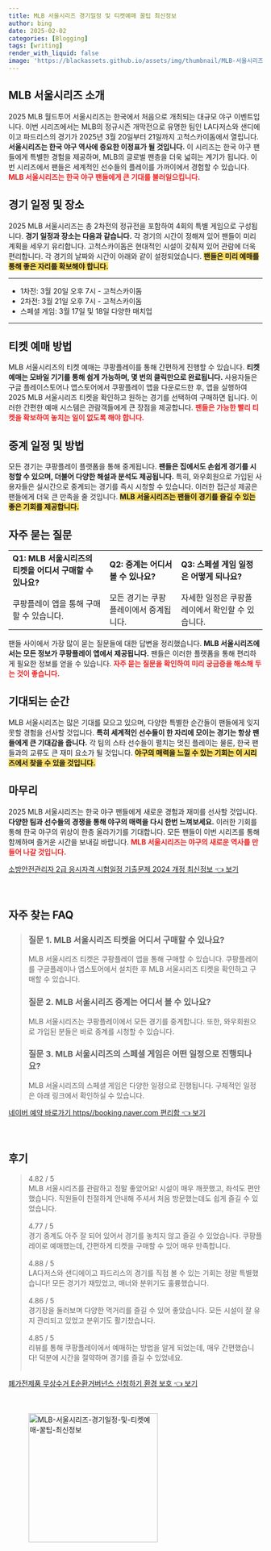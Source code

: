 ```yaml
---
title: MLB 서울시리즈 경기일정 및 티켓예매 꿀팁 최신정보
author: bing
date: 2025-02-02
categories: [Blogging]
tags: [writing]
render_with_liquid: false
image: 'https://blackassets.github.io/assets/img/thumbnail/MLB-서울시리즈-경기일정-및-티켓예매-꿀팁-최신정보.webp'
---
```



<h2 id='MLB 서울시리즈 소개'>MLB 서울시리즈 소개</h2>

<p>2025 MLB 월드투어 서울시리즈는 한국에서 처음으로 개최되는 대규모 야구 이벤트입니다. 이번 시리즈에서는 MLB의 정규시즌 개막전으로 유명한 팀인 LA다저스와 샌디에이고 파드리스의 경기가 2025년 3월 20일부터 21일까지 고척스카이돔에서 열립니다. <b>서울시리즈는 한국 야구 역사에 중요한 이정표가 될 것입니다.</b> 이 시리즈는 한국 야구 팬들에게 특별한 경험을 제공하며, MLB의 글로벌 팬층을 더욱 넓히는 계기가 됩니다. 이번 시리즈에서 팬들은 세계적인 선수들의 플레이를 가까이에서 경험할 수 있습니다. <b><span style="color: #ee2323;">MLB 서울시리즈는 한국 야구 팬들에게 큰 기대를 불러일으킵니다.</span></b></p>

<h2 id='경기 일정 및 장소'>경기 일정 및 장소</h2>

<p>2025 MLB 서울시리즈는 총 2차전의 정규전을 포함하여 4회의 특별 게임으로 구성됩니다. <b>경기 일정과 장소는 다음과 같습니다.</b> 각 경기의 시간이 정해져 있어 팬들이 미리 계획을 세우기 유리합니다. 고척스카이돔은 현대적인 시설이 갖춰져 있어 관람에 더욱 편리합니다. 각 경기의 날짜와 시간이 아래와 같이 설정되었습니다. <b><span style="background-color: #ffe066;">팬들은 미리 예매를 통해 좋은 자리를 확보해야 합니다.</span></b></p>

<hr />

<ul>
    <li>1차전: 3월 20일 오후 7시 - 고척스카이돔</li>
    <li>2차전: 3월 21일 오후 7시 - 고척스카이돔</li>
    <li>스페셜 게임: 3월 17일 및 18일 다양한 매치업</li>
</ul>

<hr />

<h2 id='티켓 예매 방법'>티켓 예매 방법</h2>

<p>MLB 서울시리즈의 티켓 예매는 쿠팡플레이를 통해 간편하게 진행할 수 있습니다. <b>티켓 예매는 모바일 기기를 통해 쉽게 가능하며, 몇 번의 클릭만으로 완료됩니다.</b> 사용자들은 구글 플레이스토어나 앱스토어에서 쿠팡플레이 앱을 다운로드한 후, 앱을 실행하여 2025 MLB 서울시리즈 티켓을 확인하고 원하는 경기를 선택하여 구매하면 됩니다. 이러한 간편한 예매 시스템은 관람객들에게 큰 장점을 제공합니다. <b><span style="color: #ee2323;">팬들은 가능한 빨리 티켓을 확보하여 놓치는 일이 없도록 해야 합니다.</span></b></p>

<h2 id='중계 일정 및 방법'>중계 일정 및 방법</h2>

<p>모든 경기는 쿠팡플레이 플랫폼을 통해 중계됩니다. <b>팬들은 집에서도 손쉽게 경기를 시청할 수 있으며, 더불어 다양한 해설과 분석도 제공됩니다.</b> 특히, 와우회원으로 가입된 사용자들은 실시간으로 중계되는 경기를 즉시 시청할 수 있습니다. 이러한 접근성 제공은 팬들에게 더욱 큰 만족을 줄 것입니다. <b><span style="background-color: #ffe066;">MLB 서울시리즈는 팬들이 경기를 즐길 수 있는 좋은 기회를 제공합니다.</span></b></p>

<h2 id='자주 묻는 질문'>자주 묻는 질문</h2>

<table>
    <tr>
        <td><b>Q1: MLB 서울시리즈의 티켓을 어디서 구매할 수 있나요?</b></td>
        <td><b>Q2: 중계는 어디서 볼 수 있나요?</b></td>
        <td><b>Q3: 스페셜 게임 일정은 어떻게 되나요?</b></td>
    </tr>
    <tr>
        <td>쿠팡플레이 앱을 통해 구매할 수 있습니다.</td>
        <td>모든 경기는 쿠팡플레이에서 중계됩니다.</td>
        <td>자세한 일정은 쿠팡플레이에서 확인할 수 있습니다.</td>
    </tr>
</table>

<p>팬들 사이에서 가장 많이 묻는 질문들에 대한 답변을 정리했습니다. <b>MLB 서울시리즈에서는 모든 정보가 쿠팡플레이 앱에서 제공됩니다.</b> 팬들은 이러한 플랫폼을 통해 편리하게 필요한 정보를 얻을 수 있습니다. <b><span style="color: #ee2323;">자주 묻는 질문을 확인하여 미리 궁금증을 해소해 두는 것이 좋습니다.</span></b></p>

<h2 id='기대되는 순간'>기대되는 순간</h2>

<p>MLB 서울시리즈는 많은 기대를 모으고 있으며, 다양한 특별한 순간들이 팬들에게 잊지 못할 경험을 선사할 것입니다. <b>특히 세계적인 선수들이 한 자리에 모이는 경기는 항상 팬들에게 큰 기대감을 줍니다.</b> 각 팀의 스타 선수들이 펼치는 멋진 플레이는 물론, 한국 팬들과의 교류도 큰 재미 요소가 될 것입니다. <b><span style="background-color: #ffe066;">야구의 매력을 느낄 수 있는 기회는 이 시리즈에서 찾을 수 있을 것입니다.</span></b></p>

<h2 id='마무리'>마무리</h2>

<p>2025 MLB 서울시리즈는 한국 야구 팬들에게 새로운 경험과 재미를 선사할 것입니다. <b>다양한 팀과 선수들의 경쟁을 통해 야구의 매력을 다시 한번 느껴보세요.</b> 이러한 기회를 통해 한국 야구의 위상이 한층 올라가기를 기대합니다. 모든 팬들이 이번 시리즈를 통해 함께하며 즐거운 시간을 보내길 바랍니다. <b><span style="color: #ee2323;">MLB 서울시리즈는 야구의 새로운 역사를 만들어 나갈 것입니다.</span></b></p>


<p><a class="click-button" title="소방안전관리자 2급 응시자격 시험일정 기출문제 2024 개정 최신정보" href="https://blackassets.github.io/posts/%EC%86%8C%EB%B0%A9%EC%95%88%EC%A0%84%EA%B4%80%EB%A6%AC%EC%9E%90-2%EA%B8%89-%EC%9D%91%EC%8B%9C%EC%9E%90%EA%B2%A9-%EC%8B%9C%ED%97%98%EC%9D%BC%EC%A0%95-%EA%B8%B0%EC%B6%9C%EB%AC%B8%EC%A0%9C-2024-%EA%B0%9C%EC%A0%95-%EC%B5%9C%EC%8B%A0%EC%A0%95%EB%B3%B4/" rel="dofollow">소방안전관리자 2급 응시자격 시험일정 기출문제 2024 개정 최신정보 👈 보기</a></p><br>
<h2 id='자주_찾는_FAQ'>자주 찾는 FAQ</h2>
<div itemscope="" itemtype="https://schema.org/FAQPage"> 
<blockquote> 
<div itemscope="" itemprop="mainEntity" itemtype="https://schema.org/Question"> 
<h3 itemprop="name">질문 1. MLB 서울시리즈 티켓을 어디서 구매할 수 있나요?</h3> 
<div itemscope="" itemprop="acceptedAnswer" itemtype="https://schema.org/Answer"> 
<span itemprop="text"> 
<p>MLB 서울시리즈 티켓은 쿠팡플레이 앱을 통해 구매할 수 있습니다. 쿠팡플레이를 구글플레이나 앱스토어에서 설치한 후 MLB 서울시리즈 티켓을 확인하고 구매할 수 있습니다.</p> 
</span> 
</div> 
</div> 

<div itemscope="" itemprop="mainEntity" itemtype="https://schema.org/Question"> 
<h3 itemprop="name">질문 2. MLB 서울시리즈 중계는 어디서 볼 수 있나요?</h3> 
<div itemscope="" itemprop="acceptedAnswer" itemtype="https://schema.org/Answer"> 
<span itemprop="text"> 
<p>MLB 서울시리즈는 쿠팡플레이에서 모든 경기를 중계합니다. 또한, 와우회원으로 가입된 분들은 바로 중계를 시청할 수 있습니다.</p> 
</span> 
</div> 
</div> 

<div itemscope="" itemprop="mainEntity" itemtype="https://schema.org/Question"> 
<h3 itemprop="name">질문 3. MLB 서울시리즈의 스페셜 게임은 어떤 일정으로 진행되나요?</h3> 
<div itemscope="" itemprop="acceptedAnswer" itemtype="https://schema.org/Answer"> 
<span itemprop="text"> 
<p>MLB 서울시리즈의 스페셜 게임은 다양한 일정으로 진행됩니다. 구체적인 일정은 아래 링크에서 확인하실 수 있습니다.</p> 
</span> 
</div> 
</div> 

</blockquote> 
</div>
<p><a class="click-button" title="네이버 예약 바로가기 https//booking.naver.com 편리함" href="https://blackassets.github.io/posts/%EB%84%A4%EC%9D%B4%EB%B2%84-%EC%98%88%EC%95%BD-%EB%B0%94%EB%A1%9C%EA%B0%80%EA%B8%B0-httpsbooking.naver.com-%ED%8E%B8%EB%A6%AC%ED%95%A8/" rel="dofollow">네이버 예약 바로가기 https//booking.naver.com 편리함 👈 보기</a></p><br>
<h2 id='후기'>후기</h2>
<div itemscope itemtype="https://schema.org/Product">
  <blockquote>
  <div itemprop="review" itemscope itemtype="https://schema.org/Review">
      <div itemprop="reviewRating" itemscope itemtype="https://schema.org/Rating"> <span itemprop="ratingValue">4.82</span> / <span itemprop="bestRating">5</span> </div>
      <span itemprop="reviewBody">MLB 서울시리즈를 관람하고 정말 좋았어요! 시설이 매우 깨끗했고, 좌석도 편안했습니다. 직원들이 친절하게 안내해 주셔서 처음 방문했는데도 쉽게 즐길 수 있었습니다.</span>
  </div>
  <br>
  <div itemprop="review" itemscope itemtype="https://schema.org/Review">
      <div itemprop="reviewRating" itemscope itemtype="https://schema.org/Rating"> <span itemprop="ratingValue">4.77</span> / <span itemprop="bestRating">5</span> </div>
      <span itemprop="reviewBody">경기 중계도 아주 잘 되어 있어서 경기를 놓치지 않고 즐길 수 있었습니다. 쿠팡플레이로 예매했는데, 간편하게 티켓을 구매할 수 있어 매우 만족합니다.</span>
  </div>
  <br>
  <div itemprop="review" itemscope itemtype="https://schema.org/Review">
      <div itemprop="reviewRating" itemscope itemtype="https://schema.org/Rating"> <span itemprop="ratingValue">4.88</span> / <span itemprop="bestRating">5</span> </div>
      <span itemprop="reviewBody">LA다저스와 샌디에이고 파드리스의 경기를 직접 볼 수 있는 기회는 정말 특별했습니다! 모든 경기가 재밌었고, 매너와 분위기도 훌륭했습니다.</span>
  </div>
  <br>
  <div itemprop="review" itemscope itemtype="https://schema.org/Review">
      <div itemprop="reviewRating" itemscope itemtype="https://schema.org/Rating"> <span itemprop="ratingValue">4.86</span> / <span itemprop="bestRating">5</span> </div>
      <span itemprop="reviewBody">경기장을 둘러보며 다양한 먹거리를 즐길 수 있어 좋았습니다. 모든 시설이 잘 유지 관리되고 있었고 분위기도 활기찼습니다.</span>
  </div>
  <br>
  <div itemprop="review" itemscope itemtype="https://schema.org/Review">
      <div itemprop="reviewRating" itemscope itemtype="https://schema.org/Rating"> <span itemprop="ratingValue">4.85</span> / <span itemprop="bestRating">5</span> </div>
      <span itemprop="reviewBody">리뷰를 통해 쿠팡플레이에서 예매하는 방법을 알게 되었는데, 매우 간편했습니다! 덕분에 시간을 절약하며 경기를 즐길 수 있었네요.</span>
  </div>
  <br>
  </blockquote>
</div>
<p><a class="click-button" title="폐가전제품 무상수거 E순환거버넌스 신청하기 환경 보호" href="https://blackassets.github.io/posts/%ED%8F%90%EA%B0%80%EC%A0%84%EC%A0%9C%ED%92%88-%EB%AC%B4%EC%83%81%EC%88%98%EA%B1%B0-E%EC%88%9C%ED%99%98%EA%B1%B0%EB%B2%84%EB%84%8C%EC%8A%A4-%EC%8B%A0%EC%B2%AD%ED%95%98%EA%B8%B0-%ED%99%98%EA%B2%BD-%EB%B3%B4%ED%98%B8/" rel="dofollow">폐가전제품 무상수거 E순환거버넌스 신청하기 환경 보호 👈 보기</a></p><br>
<figure class="image"><img src="https://blackassets.github.io/assets/img/thumbnail/MLB-서울시리즈-경기일정-및-티켓예매-꿀팁-최신정보.webp" alt="MLB-서울시리즈-경기일정-및-티켓예매-꿀팁-최신정보" width="256" height="256"></figure>